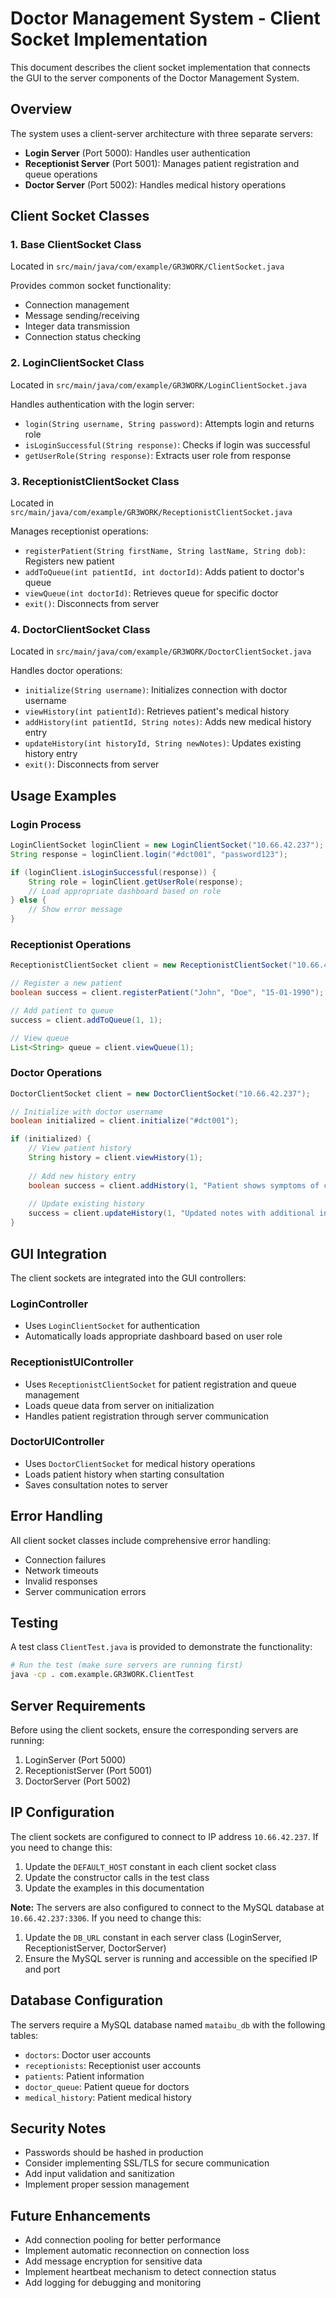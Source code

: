 # Doctor Management System - Client Socket Implementation

This document describes the client socket implementation that connects the GUI to the server components of the Doctor Management System.

## Overview

The system uses a client-server architecture with three separate servers:
- **Login Server** (Port 5000): Handles user authentication
- **Receptionist Server** (Port 5001): Manages patient registration and queue operations
- **Doctor Server** (Port 5002): Handles medical history operations

## Client Socket Classes

### 1. Base ClientSocket Class
Located in `src/main/java/com/example/GR3WORK/ClientSocket.java`

Provides common socket functionality:
- Connection management
- Message sending/receiving
- Integer data transmission
- Connection status checking

### 2. LoginClientSocket Class
Located in `src/main/java/com/example/GR3WORK/LoginClientSocket.java`

Handles authentication with the login server:
- `login(String username, String password)`: Attempts login and returns role
- `isLoginSuccessful(String response)`: Checks if login was successful
- `getUserRole(String response)`: Extracts user role from response

### 3. ReceptionistClientSocket Class
Located in `src/main/java/com/example/GR3WORK/ReceptionistClientSocket.java`

Manages receptionist operations:
- `registerPatient(String firstName, String lastName, String dob)`: Registers new patient
- `addToQueue(int patientId, int doctorId)`: Adds patient to doctor's queue
- `viewQueue(int doctorId)`: Retrieves queue for specific doctor
- `exit()`: Disconnects from server

### 4. DoctorClientSocket Class
Located in `src/main/java/com/example/GR3WORK/DoctorClientSocket.java`

Handles doctor operations:
- `initialize(String username)`: Initializes connection with doctor username
- `viewHistory(int patientId)`: Retrieves patient's medical history
- `addHistory(int patientId, String notes)`: Adds new medical history entry
- `updateHistory(int historyId, String newNotes)`: Updates existing history entry
- `exit()`: Disconnects from server

## Usage Examples

### Login Process
```java
LoginClientSocket loginClient = new LoginClientSocket("10.66.42.237");
String response = loginClient.login("#dct001", "password123");

if (loginClient.isLoginSuccessful(response)) {
    String role = loginClient.getUserRole(response);
    // Load appropriate dashboard based on role
} else {
    // Show error message
}
```

### Receptionist Operations
```java
ReceptionistClientSocket client = new ReceptionistClientSocket("10.66.42.237");

// Register a new patient
boolean success = client.registerPatient("John", "Doe", "15-01-1990");

// Add patient to queue
success = client.addToQueue(1, 1);

// View queue
List<String> queue = client.viewQueue(1);
```

### Doctor Operations
```java
DoctorClientSocket client = new DoctorClientSocket("10.66.42.237");

// Initialize with doctor username
boolean initialized = client.initialize("#dct001");

if (initialized) {
    // View patient history
    String history = client.viewHistory(1);
    
    // Add new history entry
    boolean success = client.addHistory(1, "Patient shows symptoms of common cold.");
    
    // Update existing history
    success = client.updateHistory(1, "Updated notes with additional information.");
}
```

## GUI Integration

The client sockets are integrated into the GUI controllers:

### LoginController
- Uses `LoginClientSocket` for authentication
- Automatically loads appropriate dashboard based on user role

### ReceptionistUIController
- Uses `ReceptionistClientSocket` for patient registration and queue management
- Loads queue data from server on initialization
- Handles patient registration through server communication

### DoctorUIController
- Uses `DoctorClientSocket` for medical history operations
- Loads patient history when starting consultation
- Saves consultation notes to server

## Error Handling

All client socket classes include comprehensive error handling:
- Connection failures
- Network timeouts
- Invalid responses
- Server communication errors

## Testing

A test class `ClientTest.java` is provided to demonstrate the functionality:
```bash
# Run the test (make sure servers are running first)
java -cp . com.example.GR3WORK.ClientTest
```

## Server Requirements

Before using the client sockets, ensure the corresponding servers are running:
1. LoginServer (Port 5000)
2. ReceptionistServer (Port 5001)
3. DoctorServer (Port 5002)

## IP Configuration

The client sockets are configured to connect to IP address `10.66.42.237`. If you need to change this:
1. Update the `DEFAULT_HOST` constant in each client socket class
2. Update the constructor calls in the test class
3. Update the examples in this documentation

**Note:** The servers are also configured to connect to the MySQL database at `10.66.42.237:3306`. If you need to change this:
1. Update the `DB_URL` constant in each server class (LoginServer, ReceptionistServer, DoctorServer)
2. Ensure the MySQL server is running and accessible on the specified IP and port

## Database Configuration

The servers require a MySQL database named `mataibu_db` with the following tables:
- `doctors`: Doctor user accounts
- `receptionists`: Receptionist user accounts
- `patients`: Patient information
- `doctor_queue`: Patient queue for doctors
- `medical_history`: Patient medical history

## Security Notes

- Passwords should be hashed in production
- Consider implementing SSL/TLS for secure communication
- Add input validation and sanitization
- Implement proper session management

## Future Enhancements

- Add connection pooling for better performance
- Implement automatic reconnection on connection loss
- Add message encryption for sensitive data
- Implement heartbeat mechanism to detect connection status
- Add logging for debugging and monitoring 